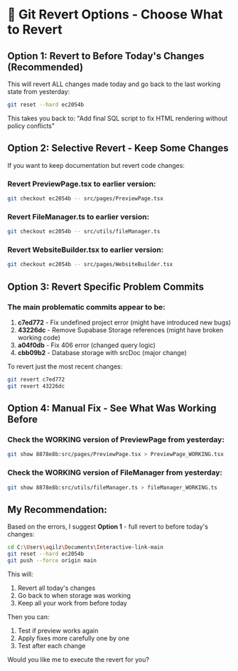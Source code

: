 # 🔄 Git Revert Options - Choose What to Revert

## Option 1: Revert to Before Today's Changes (Recommended)
This will revert ALL changes made today and go back to the last working state from yesterday:

```bash
git reset --hard ec2054b
```

This takes you back to: "Add final SQL script to fix HTML rendering without policy conflicts"

## Option 2: Selective Revert - Keep Some Changes
If you want to keep documentation but revert code changes:

### Revert PreviewPage.tsx to earlier version:
```bash
git checkout ec2054b -- src/pages/PreviewPage.tsx
```

### Revert FileManager.ts to earlier version:
```bash
git checkout ec2054b -- src/utils/fileManager.ts
```

### Revert WebsiteBuilder.tsx to earlier version:
```bash
git checkout ec2054b -- src/pages/WebsiteBuilder.tsx
```

## Option 3: Revert Specific Problem Commits

### The main problematic commits appear to be:
1. **c7ed772** - Fix undefined project error (might have introduced new bugs)
2. **43226dc** - Remove Supabase Storage references (might have broken working code)
3. **a04f0db** - Fix 406 error (changed query logic)
4. **cbb09b2** - Database storage with srcDoc (major change)

To revert just the most recent changes:
```bash
git revert c7ed772
git revert 43226dc
```

## Option 4: Manual Fix - See What Was Working Before

### Check the WORKING version of PreviewPage from yesterday:
```bash
git show 8878e8b:src/pages/PreviewPage.tsx > PreviewPage_WORKING.tsx
```

### Check the WORKING version of FileManager from yesterday:
```bash
git show 8878e8b:src/utils/fileManager.ts > fileManager_WORKING.ts
```

## My Recommendation:

Based on the errors, I suggest **Option 1** - full revert to before today's changes:

```bash
cd C:\Users\aqilz\Documents\Interactive-link-main
git reset --hard ec2054b
git push --force origin main
```

This will:
1. Revert all today's changes
2. Go back to when storage was working
3. Keep all your work from before today

Then you can:
1. Test if preview works again
2. Apply fixes more carefully one by one
3. Test after each change

Would you like me to execute the revert for you?